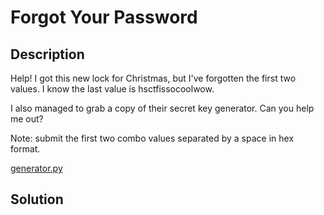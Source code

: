 # Forgot Your Password

## Description

Help! I got this new lock for Christmas, but I've forgotten the first two values. I know the last value is hsctfissocoolwow.

I also managed to grab a copy of their secret key generator. Can you help me out?

Note: submit the first two combo values separated by a space in hex format.

[generator.py](generator.py)

## Solution

